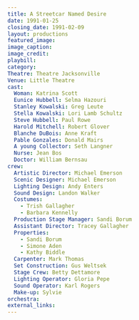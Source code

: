 ```yaml
---
title: A Streetcar Named Desire
date: 1991-01-25
closing_date: 1991-02-09
layout: productions
featured_image: 
image_caption:
image_credit:
playbill: 
category: 
Theatre: Theatre Jacksonville
Venue: Little Theatre
cast:
  Woman: Katrina Scott
  Eunice Hubbell: Selma Hazouri
  Stanley Kowalski: Greg Leute
  Stella Kowalski: Lori Lamb Schultz
  Steve Hubbell: Paul Rowe
  Harold Mitchell: Robert Glover
  Blanche DuBois: Anne Kraft
  Pable Gonzales: Donald Mairs
  A young Collector: Seth Langner
  Nurse: Jean Bos
  Doctor: William Bernsau
crew:
  Artistic Director: Michael Emerson
  Scenic Designer: Michael Emerson
  Lighting Design: Andy Enters
  Sound Design: Landon Walker
  Costumes:
    - Trish Gallagher
    - Barbara Kennelly
  Production Stage Manager: Sandi Borum
  Assistant Director: Tracey Gallagher
  Properties:
    - Sandi Borum
    - Simone Aden
    - Kathy Biddle
  Carpenter: Mark Thomas
  Set Construction: Gus Weltsek
  Stage Crew: Betty Dettamore
  Lighting Operator: Gloria Pepe
  Sound Operator: Karl Rogers
  Make-up: Sylvie
orchestra:
external_links:
---
```

